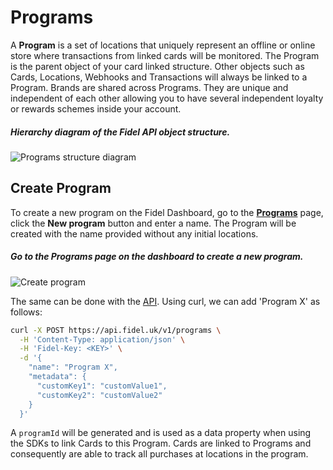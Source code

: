 # Programs

A **Program** is a set of locations that uniquely represent an offline or online store where transactions from linked cards will be monitored. The Program is the parent object of your card linked structure. Other objects such as Cards, Locations, Webhooks and Transactions will always be linked to a Program. Brands are shared across Programs. They are unique and independent of each other allowing you to have several independent loyalty or rewards schemes inside your account.

##### Hierarchy diagram of the Fidel API object structure.

![Programs structure diagram](https://docs.fidel.uk/assets/images/programs_diagram_2020.png "Programs structure diagram")

## Create Program

To create a new program on the Fidel Dashboard, go to the [**Programs**](https://dashboard.fidel.uk/programs) page, click the **New program** button and enter a name. The Program will be created with the name provided without any initial locations.

##### Go to the Programs page on the dashboard to create a new program.

![Create program](https://docs.fidel.uk/assets/images/create-program.png "Create program")

The same can be done with the [API](https://reference.fidel.uk/reference/create-program). Using curl, we can add 'Program X' as follows:

```sh
curl -X POST https://api.fidel.uk/v1/programs \
  -H 'Content-Type: application/json' \
  -H 'Fidel-Key: <KEY>' \
  -d '{
    "name": "Program X",
    "metadata": {
      "customKey1": "customValue1",
      "customKey2": "customValue2"
    }
  }'
```

A `programId` will be generated and is used as a data property when using the SDKs to link Cards to this Program. Cards are linked to Programs and consequently are able to track all purchases at locations in the program.
